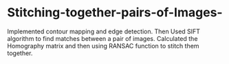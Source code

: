 # Stitching-together-pairs-of-Images-

Implemented contour mapping and edge detection. Then Used SIFT algorithm to find matches between a pair of images. Calculated the Homography matrix and then using RANSAC function to stitch them together.
